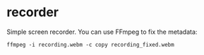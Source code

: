 # recorder
Simple screen recorder. You can use FFmpeg to fix the metadata:
```shell
ffmpeg -i recording.webm -c copy recording_fixed.webm
```
